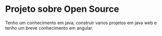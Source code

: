 # Projeto sobre Open Source

Tenho um conhecimento em java, construir varios projetos em java web e tenho um breve conhecimento em angular.
